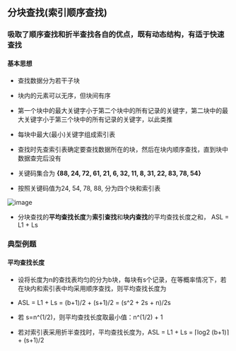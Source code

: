 ## 分块查找(索引顺序查找)

### 吸取了顺序查找和折半查找各自的优点，既有动态结构，有适于快速查找

#### 基本思想

- 查找数据分为若干子块

- 块内的元素可以无序，但块间有序

- 第一个块中的最大关键字小于第二个块中的所有记录的关键字，第二块中的最大关键字小于第三个块中的所有记录的关键字，以此类推

- 每块中最大(最小)关键字组成索引表

- 查找时先查索引表确定要查找数据所在的块，然后在块内顺序查找，直到块中数据查完后没有 

- 关键码集合为 **{88, 24, 72, 61, 21, 6, 32, 11, 8, 31, 22, 83, 78, 54}**

- 按照关键码值为24, 54, 78, 88, 分为四个块和索引表

![image](https://github.com/YC-L/Postgraduate-examination/blob/DataStructure/imgs/Block-search.png)

- 分块查找的**平均查找长度**为**索引查找**和**块内查找**的平均查找长度之和， ASL = L1 + Ls

### 典型例题

#### 平均查找长度

- 设将长度为n的查找表均匀的分为b块，每块有s个记录，在等概率情况下，若在块内和索引表中均采用顺序查找，则平均查找长度为

- ASL = L1 + Ls = (b+1)/2 + (s+1)/2 = (s^2 + 2s + n)/2s

- 若 s=n^(1/2)，则平均查找长度取最小值：n^(1/2) + 1

- 若对索引表采用折半查找时，平均查找长度为，ASL = L1 + Ls = ⌈log2 (b+1)⌉ + (s+1)/2

